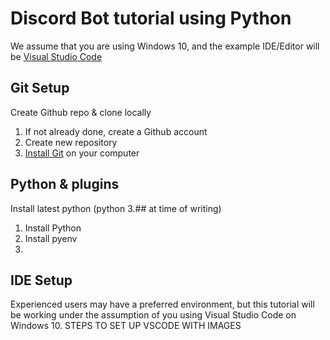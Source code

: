 # Discord Bot tutorial using Python
We assume that you are using Windows 10, and the example IDE/Editor will be [Visual Studio Code](https://code.visualstudio.com/)

## Git Setup
Create Github repo & clone locally
1. If not already done, create a Github account
2. Create new repository
3. [Install Git](https://git-scm.com/downloads) on your computer


## Python & plugins
Install latest python (python 3.## at time of writing)
1. Install Python
2. Install pyenv
3. 

## IDE Setup
Experienced users may have a preferred environment, but this tutorial will be working under the assumption of you using Visual Studio Code on Windows 10.
STEPS TO SET UP VSCODE WITH IMAGES

